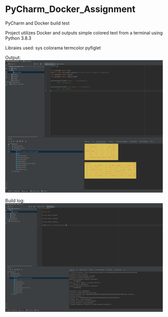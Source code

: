 # PyCharm_Docker_Assignment

PyCharm and Docker build test

Project utilizes Docker and outputs simple colored text from a terminal using Python 3.8.3

Libraies used:
sys
colorama 
termcolor 
pyfiglet

Output:
![Output Example](/images/script_output.PNG)

Build log:
![Build Log](/images/Docker_build.PNG)
